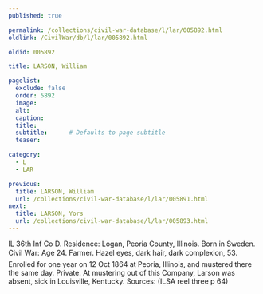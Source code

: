 ```yaml
---
published: true

permalink: /collections/civil-war-database/l/lar/005892.html
oldlink: /CivilWar/db/l/lar/005892.html

oldid: 005892

title: LARSON, William

pagelist:
  exclude: false
  order: 5892
  image: 
  alt:
  caption:
  title:
  subtitle:      # Defaults to page subtitle
  teaser:

category: 
  - L 
  - LAR

previous:
  title: LARSON, William
  url: /collections/civil-war-database/l/lar/005891.html  
next:
  title: LARSON, Yors
  url: /collections/civil-war-database/l/lar/005893.html   
---
```

IL 36th Inf Co D. Residence: Logan, Peoria County, Illinois. Born in Sweden. Civil War: Age 24. Farmer. Hazel eyes, dark hair, dark complexion, 5&#148;3&#148;. Enrolled for one year on 12 Oct 1864 at Peoria, Illinois, and mustered there the same day. Private. At mustering out of this Company, Larson was absent, sick in Louisville, Kentucky. Sources: (ILSA reel three p 64)